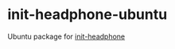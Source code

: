 # init-headphone-ubuntu
Ubuntu package for [init-headphone](https://github.com/Unrud/init-headphone)
